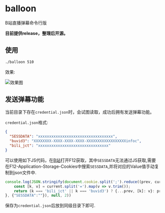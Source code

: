 # balloon
B站直播弹幕命令行版

**目前提供release，整理后开源。**

## 使用

```bash
./balloon 510
```

效果:

![效果图](images/1.gif)

## 发送弹幕功能

当前目录下存在`credential.json`时，会试图读取，成功后拥有发送弹幕功能。

`credential.json`格式:

```json
{
  "SESSDATA": "xxxxxxxxxxxxxxxxxxxxxxxxxxxxxxxxxx",
  "buvid3": "XXXXXXXX-XXXX-XXXX-XXXX-XXXXXXXXXXXXXXXXXXinfoc",
  "bili_jct": "xxxxxxxxxxxxxxxxxxxxxxxxxxxxxxxx"
}
```

可以使用如下JS代码，在[B站](bilibili.com)打开F12获取，其中`SESSDATA`无法通过JS获取,需要在F12-Application-Storage-Cookies中搜索`SESSDATA`,并将对应的Value值手动复制到json文件中.

```javascript
console.log(JSON.stringify(document.cookie.split(';').reduce((prev, current) => {
    const [k, v] = current.split('=').map(v => v.trim());
    return (k === 'bili_jct' || k === 'buvid3') ? {...prev, [k]: v}: prev ;
}, {"SESSDATA":""}), null, 2))

```

保存为`credential.json`后放到同级目录下即可.

